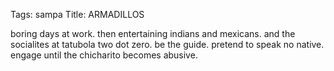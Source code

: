 Tags: sampa
Title: ARMADILLOS
  
boring days at work. then entertaining indians and mexicans. and the socialites at tatubola two dot zero. be the guide. pretend to speak no native. engage until the chicharito becomes abusive.